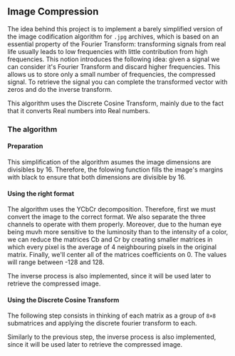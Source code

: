 ## Image Compression

The idea behind this project is to implement a barely simplified version of the image codification algorithm for `.jpg` archives, which is based on an essential property of the Fourier Transform: transforming signals from real life usually leads to low frequencies with little contribution from high frequencies. This notion introduces the following idea: given a signal we can consider it's Fourier Transform and discard higher frequencies. This allows us to store only a small number of frequencies, the compressed signal. To retrieve the signal you can complete the transformed vector with zeros and do the inverse transform.

This algorithm uses the Discrete Cosine Transform, mainly due to the fact that it converts Real numbers into Real numbers.

### The algorithm

#### Preparation

This simplification of the algorithm asumes the image dimensions are divisibles by 16. Therefore, the folowing function fills the image's margins with black to ensure that both dimensions are divisible by 16.

#### Using the right format
The algorithm uses the YCbCr decomposition. Therefore, first we must convert the image to the correct format. We also separate the three channels to operate with them properly. Moreover, due to the human eye being muvh more sensitive to the luminosity than to the intensity of a color, we can reduce the matrices Cb and Cr by creating smaller matrices in which every pixel is the average of 4 neighbouring pixels in the original matrix. Finally, we'll center all of the matrices coefficients on 0. The values will range between -128 and 128.

The inverse process is also implemented, since it will be used later to retrieve the compressed image.

#### Using the Discrete Cosine Transform

The following step consists in thinking of each matrix as a group of `8×8` submatrices and applying the discrete fourier transform to each.

Similarly to the previous step, the inverse process is also implemented, since it will be used later to retrieve the compressed image.
